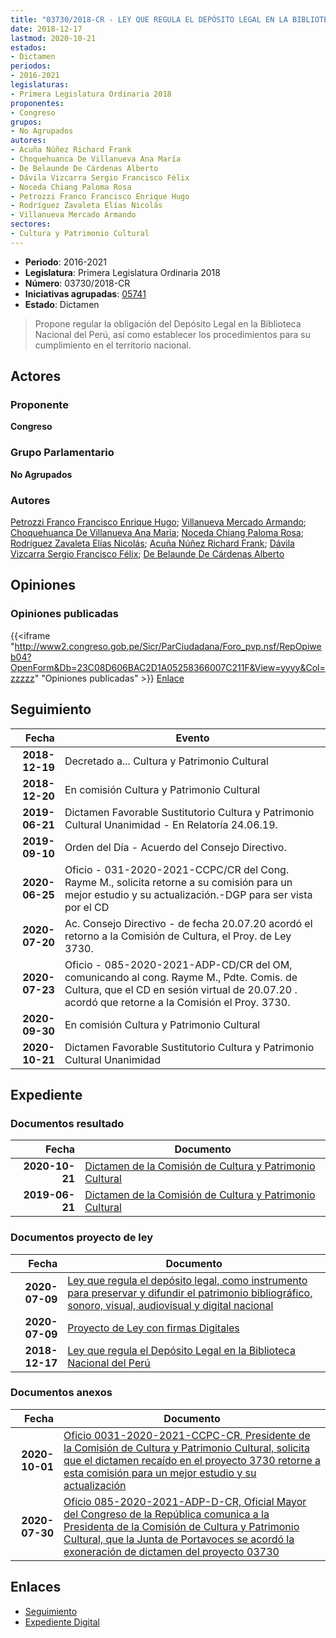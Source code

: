 ```yaml
---
title: "03730/2018-CR - LEY QUE REGULA EL DEPÓSITO LEGAL EN LA BIBLIOTECA NACIONAL DEL PERÚ"
date: 2018-12-17
lastmod: 2020-10-21
estados:
- Dictamen
periodos:
- 2016-2021
legislaturas:
- Primera Legislatura Ordinaria 2018
proponentes:
- Congreso
grupos:
- No Agrupados
autores:
- Acuña Núñez Richard Frank
- Choquehuanca De Villanueva Ana María
- De Belaunde De Cárdenas Alberto
- Dávila Vizcarra Sergio Francisco Félix
- Noceda Chiang Paloma Rosa
- Petrozzi Franco Francisco Enrique Hugo
- Rodríguez Zavaleta Elías Nicolás
- Villanueva Mercado Armando
sectores:
- Cultura y Patrimonio Cultural
---
```

- **Periodo**: 2016-2021
- **Legislatura**: Primera Legislatura Ordinaria 2018
- **Número**: 03730/2018-CR
- **Iniciativas agrupadas**: [05741](../../05700/05741)
- **Estado**: Dictamen

> Propone regular la obligación del Depósito Legal en la Biblioteca Nacional del Perú, así como establecer los procedimientos para su cumplimiento en el territorio nacional.


## Actores

### Proponente

**Congreso**

### Grupo Parlamentario

**No Agrupados**

### Autores

[Petrozzi Franco Francisco Enrique Hugo](mailto:mailto:fpetrozzi@congreso.gob.pe); [Villanueva Mercado Armando](mailto:mailto:avillanuevam@congreso.gob.pe); [Choquehuanca De Villanueva Ana María](mailto:mailto:achoquehuanca@congreso.gob.pe); [Noceda Chiang Paloma Rosa](mailto:mailto:pnoceda@congreso.gob.pe); [Rodríguez Zavaleta Elías Nicolás](mailto:mailto:erodriguez@congreso.gob.pe); [Acuña Núñez Richard Frank](mailto:mailto:racuna@congreso.gob.pe); [Dávila Vizcarra Sergio Francisco Félix](mailto:mailto:sdavila@congreso.gob.pe); [De Belaunde De Cárdenas Alberto](mailto:mailto:adebelaunde@congreso.gob.pe)

## Opiniones

### Opiniones publicadas

{{<iframe "http://www2.congreso.gob.pe/Sicr/ParCiudadana/Foro_pvp.nsf/RepOpiweb04?OpenForm&Db=23C08D606BAC2D1A05258366007C211F&View=yyyy&Col=zzzzz" "Opiniones publicadas" >}}
[Enlace](http://www2.congreso.gob.pe/Sicr/ParCiudadana/Foro_pvp.nsf/RepOpiweb04?OpenForm&Db=23C08D606BAC2D1A05258366007C211F&View=yyyy&Col=zzzzz)


## Seguimiento

| Fecha | Evento |
|------:|--------|
| **2018-12-19** | Decretado a... Cultura y Patrimonio Cultural |
| **2018-12-20** | En comisión Cultura y Patrimonio Cultural |
| **2019-06-21** | Dictamen Favorable Sustitutorio Cultura y Patrimonio Cultural Unanimidad - En Relatoría 24.06.19. |
| **2019-09-10** | Orden del Día - Acuerdo del Consejo Directivo. |
| **2020-06-25** | Oficio - 031-2020-2021-CCPC/CR del Cong. Rayme M., solicita retorne a su comisión para un mejor estudio y su actualización.-DGP para ser vista por el CD |
| **2020-07-20** | Ac. Consejo Directivo - de fecha 20.07.20 acordó el retorno a la Comisión de Cultura, el Proy. de Ley 3730. |
| **2020-07-23** | Oficio - 085-2020-2021-ADP-CD/CR del OM, comunicando al cong. Rayme M., Pdte. Comis. de Cultura, que el CD en sesión virtual de 20.07.20 . acordó que retorne a la Comisión el Proy. 3730. |
| **2020-09-30** | En comisión Cultura y Patrimonio Cultural |
| **2020-10-21** | Dictamen Favorable Sustitutorio Cultura y Patrimonio Cultural Unanimidad |

## Expediente

### Documentos resultado

| Fecha | Documento |
|------:|-----------|
| **2020-10-21** | [Dictamen de la Comisión de Cultura y Patrimonio Cultural](http://www.leyes.congreso.gob.pe/Documentos/2016_2021/Dictamenes/Proyectos_de_Ley/03730DC05MAY20201021.pdf) |
| **2019-06-21** | [Dictamen de la Comisión de Cultura y Patrimonio Cultural](http://www.leyes.congreso.gob.pe/Documentos/2016_2021/Dictamenes/Proyectos_de_Ley/03730DC05MAY20190621...pdf) |

### Documentos proyecto de ley

| Fecha | Documento |
|------:|-----------|
| **2020-07-09** | [Ley que regula el depósito legal, como instrumento para preservar y difundir el patrimonio bibliográfico, sonoro, visual, audiovisual y digital nacional](http://www.leyes.congreso.gob.pe/Documentos/2016_2021/Proyectos_de_Ley_y_de_Resoluciones_Legislativas/PL05741-20200709.pdf) |
| **2020-07-09** | [Proyecto de Ley con firmas Digitales](http://www.leyes.congreso.gob.pe/Documentos/2016_2021/Proyectos_de_Ley_y_de_Resoluciones_Legislativas/Proyectos_Firmas_digitales/PL05741.pdf) |
| **2018-12-17** | [Ley que regula el Depósito Legal en la Biblioteca Nacional del Perú](http://www.leyes.congreso.gob.pe/Documentos/2016_2021/Proyectos_de_Ley_y_de_Resoluciones_Legislativas/PL0373020181217.pdf) |

### Documentos anexos

| Fecha | Documento |
|------:|-----------|
| **2020-10-01** | [Oficio 0031-2020-2021-CCPC-CR, Presidente de la Comisión de Cultura y Patrimonio Cultural, solicita que el dictamen recaído en el proyecto 3730 retorne a esta comisión para un mejor estudio y su actualización](http://www.leyes.congreso.gob.pe/Documentos/2016_2021/Oficios/Comisiones_Ordinarias/OFICIO-0031-2020-2021-CCPC-CR..pdf) |
| **2020-07-30** | [Oficio 085-2020-2021-ADP-D-CR, Oficial Mayor del Congreso de la República comunica a la Presidenta de la Comisión de Cultura y Patrimonio Cultural, que la Junta de Portavoces se acordó la exoneración de dictamen del proyecto 03730](http://www.leyes.congreso.gob.pe/Documentos/2016_2021/Oficios/Oficialia_Mayor/OFICIO-085-2020-2021-ADP-CD-CR.pdf) |

## Enlaces

- [Seguimiento](http://www2.congreso.gob.pe/Sicr/TraDocEstProc/CLProLey2016.nsf/f7fff46988ca05b1052578e100829cc7/0f388dba1beb36d3052583660082bcf7?OpenDocument)
- [Expediente Digital](http://www2.congreso.gob.pe/Sicr/TraDocEstProc/Expvirt_2011.nsf/visbusqptramdoc1621/03730?opendocument)

